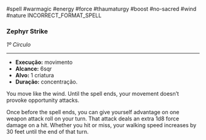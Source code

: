 #spell #warmagic #energy #force #thaumaturgy #boost #no-sacred #wind #nature
INCORRECT_FORMAT_SPELL
### Zephyr Strike
*1º Círculo*
___
- **Execução:** movimento
- **Alcance:** 6sqr
- **Alvo:** 1 criatura
- **Duração:** concentração.

You move like the wind. Until the spell ends, your movement doesn’t provoke opportunity attacks.

Once before the spell ends, you can give yourself advantage on one weapon attack roll on your turn. That attack deals an extra 1d8 force damage on a hit. Whether you hit or miss, your walking speed increases by 30 feet until the end of that turn.
